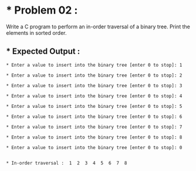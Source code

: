 # * Problem 02 :

 Write a C program to perform an in-order traversal of a binary tree. Print the elements in sorted order.

## * Expected Output :

    * Enter a value to insert into the binary tree [enter 0 to stop]: 1
    
    * Enter a value to insert into the binary tree [enter 0 to stop]: 2
    
    * Enter a value to insert into the binary tree [enter 0 to stop]: 3
    
    * Enter a value to insert into the binary tree [enter 0 to stop]: 4
    
    * Enter a value to insert into the binary tree [enter 0 to stop]: 5
    
    * Enter a value to insert into the binary tree [enter 0 to stop]: 6
    
    * Enter a value to insert into the binary tree [enter 0 to stop]: 7
    
    * Enter a value to insert into the binary tree [enter 0 to stop]: 8
    
    * Enter a value to insert into the binary tree [enter 0 to stop]: 0
    
    
    * In-order traversal :  1  2  3  4  5  6  7  8